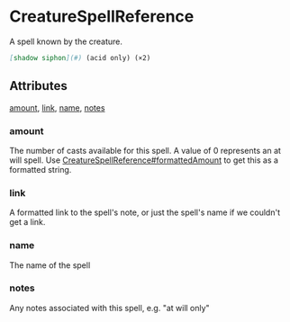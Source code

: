 # CreatureSpellReference

A spell known by the creature.

```md
[shadow siphon](#) (acid only) (×2)
```

## Attributes

[amount](#amount), [link](#link), [name](#name), [notes](#notes)

### amount

The number of casts available for this spell. A value of 0 represents an at will spell. Use
[CreatureSpellReference#formattedAmount](#formattedamount) to get this as a formatted string.

### link

A formatted link to the spell's note, or just the spell's name if we couldn't get a link.

### name

The name of the spell

### notes

Any notes associated with this spell, e.g. "at will only"
